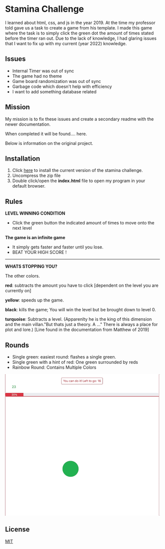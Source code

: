 # Stamina Challenge 

I learned about html, css, and js in the year 2019. At the time my professor told gave us a task to create a game from his template. I made this game where the task is to simply click the green dot the amount of times stated before the timer ran out. Due to the lack of knowledge, I had glaring issues that I want to fix up with my current (year 2022) knowledge.

## Issues
* Internal Timer was out of sync
* The game had no theme
* Game board randomization was out of sync
* Garbage code which doesn't help with efficiency
* I want to add something database related

## Mission
My mission is to fix these issues and create a secondary readme with the newer documentation.

When completed it will be found.... here.

Below is information on the original project.

## Installation

1. Click [here](https://github.com/Ross-Can/Stamina-Challenge/archive/refs/heads/main.zip) to install the current version of the stamina challenge.
2. Uncompress the zip file
3. Double click/open the **index.html** file to open my program in your default browser.

## Rules

**LEVEL WINNING CONDITION** 

- Click the green button the indicated amount of times to move onto the next level


**The game is an infinite game** 
* It simply gets faster and faster until you lose.
* BEAT YOUR HIGH SCORE !
 
---
**WHATS STOPPING YOU?** 

The other colors.
 
**red**: subtracts the amount you have to click [dependent on the level you are currently on]

**yellow**: speeds up the game.

**black**: kills the game; You will win the level but be brought down to level 0.

**turquoise**: Subtracts a level. (Apparenlty he is the king of this dimension and the main villan."But thats just a theory. A ..."  There is always a place for plot and lore.) [Line found in the documentation from Matthew of 2019]

## Rounds
- Single green: easiest round: flashes a single green.
- Single green with a hint of red: One green surrounded by reds
- Rainbow Round: Contains Multiple Colors


![alt text](https://github.com/Ross-Can/Stamina-Challenge/blob/main/Gif/Original.gif "Original")

## License
[MIT](https://choosealicense.com/licenses/mit/)
